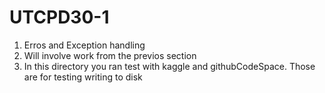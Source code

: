 # UTCPD30-1

1. Erros and Exception handling
2. Will involve work from the previos section 
3. In this directory you ran test with kaggle and githubCodeSpace. Those are for testing writing to disk